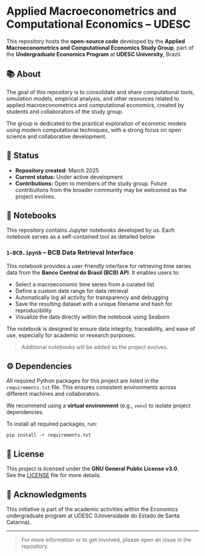 # Applied Macroeconometrics and Computational Economics – UDESC

This repository hosts the **open-source code** developed by the **Applied Macroeconometrics and Computational Economics Study Group**, part of the **Undergraduate Economics Program** at **UDESC University**, Brazil.

## 📚 About

The goal of this repository is to consolidate and share computational tools, simulation models, empirical analysis, and other resources related to applied macroeconometrics and computational economics, created by students and collaborators of the study group.

The group is dedicated to the practical exploration of economic models using modern computational techniques, with a strong focus on open science and collaborative development.

## 📅 Status

- **Repository created:** March 2025  
- **Current status:** Under active development  
- **Contributions:** Open to members of the study group. Future contributions from the broader community may be welcomed as the project evolves.

## 📓 Notebooks

This repository contains Jupyter notebooks developed by us. Each notebook serves as a self-contained tool as detailed below.

### `1-BCB.ipynb` – BCB Data Retrieval Interface

This notebook provides a user-friendly interface for retrieving time series data from the **Banco Central do Brasil (BCB) API**. It enables users to:

- Select a macroeconomic time series from a curated list
- Define a custom date range for data retrieval
- Automatically log all activity for transparency and debugging
- Save the resulting dataset with a unique filename and hash for reproducibility
- Visualize the data directly within the notebook using Seaborn

The notebook is designed to ensure data integrity, traceability, and ease of use, especially for academic or research purposes.

> Additional notebooks will be added as the project evolves.


## ⚙️ Dependencies

All required Python packages for this project are listed in the `requirements.txt` file. This ensures consistent environments across different machines and collaborators.

We recommend using a **virtual environment** (e.g., `venv`) to isolate project dependencies.

To install all required packages, run:

```
pip install -r requirements.txt
```
## 📄 License

This project is licensed under the **GNU General Public License v3.0**.  
See the [LICENSE](license) file for more details.

## 🤝 Acknowledgments

This initiative is part of the academic activities within the Economics undergraduate program at UDESC (Universidade do Estado de Santa Catarina).

---

> For more information or to get involved, please open an issue in the repository.
